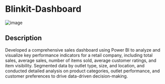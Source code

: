 # Blinkit-Dashboard
![image](https://github.com/user-attachments/assets/44d4fd76-0514-4b48-8166-4ee46bee164b)

## Description
Developed a comprehensive sales dashboard using Power BI to analyze and visualize key performance indicators for a retail company, including total sales, average sales, number of items sold, average customer ratings, and item visibility. Segmented data by outlet type, size, and location, and conducted detailed analysis on product categories, outlet performance, and customer preferences to drive data-driven decision-making.
